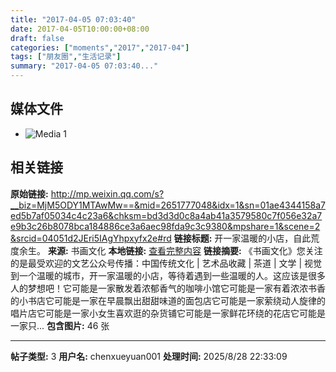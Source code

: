 ```yaml
---
title: "2017-04-05 07:03:40"
date: 2017-04-05T10:00:00+08:00
draft: false
categories: ["moments","2017","2017-04"]
tags: ["朋友圈","生活记录"]
summary: "2017-04-05 07:03:40..."
---
```


## 媒体文件

- ![Media 1](/Moments/photos/2017-04-05/201704050703400.jpg)

## 相关链接

**原始链接:** http://mp.weixin.qq.com/s?__biz=MjM5ODY1MTAwMw==&mid=2651777048&idx=1&sn=01ae4344158a7ed5b7af05034c4c23a6&chksm=bd3d3d0c8a4ab41a3579580c7f056e32a7e9b3c26b8078bca184886ce3a6aec98fda9c3c9380&mpshare=1&scene=2&srcid=04051d2JEri5IAgYhpxyfx2e#rd
**链接标题:** 开一家温暖的小店，自此荒度余生。
**来源:** 书画文化
**本地链接:** [查看完整内容](/link_content/2017/04/2017-04-05/link_content/)
**链接摘要:** 《书画文化》您关注的是最受欢迎的文艺公众号传播：中国传统文化 | 艺术品收藏 | 茶道 | 文学 | 视觉到一个温暖的城市，开一家温暖的小店，等待着遇到一些温暖的人。这应该是很多人的梦想吧！它可能是一家散发着浓郁香气的咖啡小馆它可能是一家有着浓浓书香的小书店它可能是一家在早晨飘出甜甜味道的面包店它可能是一家萦绕动人旋律的唱片店它可能是一家小女生喜欢逛的杂货铺它可能是一家鲜花环绕的花店它可能是一家只...
**包含图片:** 46 张

---

**帖子类型:** 3
**用户名:** chenxueyuan001
**处理时间:** 2025/8/28 22:33:09
